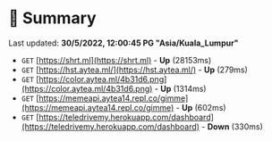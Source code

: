 # 📖 Summary
Last updated: **30/5/2022, 12:00:45 PG "Asia/Kuala_Lumpur"**

- `GET` [https://shrt.ml](https://shrt.ml) - **Up** (28153ms)
- `GET` [https://hst.aytea.ml/](https://hst.aytea.ml/) - **Up** (279ms)
- `GET` [https://color.aytea.ml/4b31d6.png](https://color.aytea.ml/4b31d6.png) - **Up** (1314ms)
- `GET` [https://memeapi.aytea14.repl.co/gimme](https://memeapi.aytea14.repl.co/gimme) - **Up** (602ms)
- `GET` [https://teledrivemy.herokuapp.com/dashboard](https://teledrivemy.herokuapp.com/dashboard) - **Down** (330ms)
